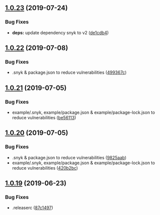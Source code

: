 ## [1.0.23](https://github.com/JimmyBeldone/gatsby-plugin-stylus-resources/compare/v1.0.22...v1.0.23) (2019-07-24)


### Bug Fixes

* **deps:** update dependency snyk to v2 ([de1cdb4](https://github.com/JimmyBeldone/gatsby-plugin-stylus-resources/commit/de1cdb4))

## [1.0.22](https://github.com/JimmyBeldone/gatsby-plugin-stylus-resources/compare/v1.0.21...v1.0.22) (2019-07-08)


### Bug Fixes

* .snyk & package.json to reduce vulnerabilities ([499367c](https://github.com/JimmyBeldone/gatsby-plugin-stylus-resources/commit/499367c))

## [1.0.21](https://github.com/JimmyBeldone/gatsby-plugin-stylus-resources/compare/v1.0.20...v1.0.21) (2019-07-05)


### Bug Fixes

* example/.snyk, example/package.json & example/package-lock.json to reduce vulnerabilities ([be56113](https://github.com/JimmyBeldone/gatsby-plugin-stylus-resources/commit/be56113))

## [1.0.20](https://github.com/JimmyBeldone/gatsby-plugin-stylus-resources/compare/v1.0.19...v1.0.20) (2019-07-05)


### Bug Fixes

* .snyk & package.json to reduce vulnerabilities ([9825aab](https://github.com/JimmyBeldone/gatsby-plugin-stylus-resources/commit/9825aab))
* example/.snyk, example/package.json & example/package-lock.json to reduce vulnerabilities ([420b2bc](https://github.com/JimmyBeldone/gatsby-plugin-stylus-resources/commit/420b2bc))

## [1.0.19](https://github.com/JimmyBeldone/gatsby-plugin-stylus-resources/compare/v1.0.18...v1.0.19) (2019-06-23)


### Bug Fixes

* .releaserc ([87c1497](https://github.com/JimmyBeldone/gatsby-plugin-stylus-resources/commit/87c1497))
